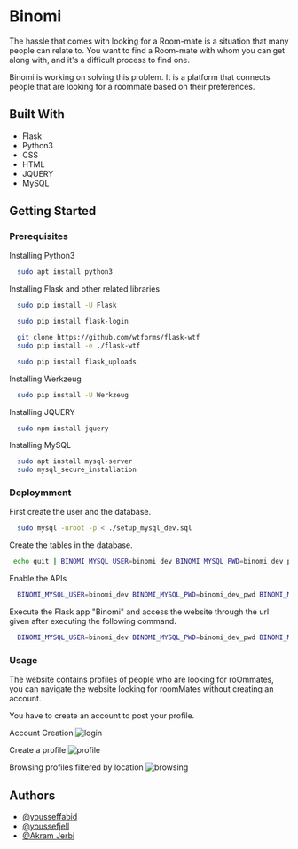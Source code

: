 # Binomi

The hassle that comes with looking for a Room-mate is a situation that many people can relate to.
You want to find a Room-mate with whom you can get along with, and it's a difficult process to find one.

Binomi is working on solving this problem. It is a platform that connects people that are looking for a roommate based on their preferences.



## Built With
- Flask
- Python3
- CSS
- HTML
- JQUERY
- MySQL
## Getting Started
### Prerequisites
Installing Python3
```bash
  sudo apt install python3
```
Installing Flask and other related libraries 
```bash
  sudo pip install -U Flask

  sudo pip install flask-login

  git clone https://github.com/wtforms/flask-wtf
  sudo pip install -e ./flask-wtf

  sudo pip install flask_uploads

```

Installing Werkzeug
```bash
  sudo pip install -U Werkzeug
```
Installing JQUERY
```bash
  sudo npm install jquery
```
Installing MySQL
```bash
  sudo apt install mysql-server
  sudo mysql_secure_installation
```

### Deploymment
First create the user and the database.
```bash
  sudo mysql -uroot -p < ./setup_mysql_dev.sql
```
Create the tables in the database.
```bash
 echo quit | BINOMI_MYSQL_USER=binomi_dev BINOMI_MYSQL_PWD=binomi_dev_pwd BINOMI_MYSQL_HOST=localhost BINOMI_MYSQL_DB=binomi_dev_db BINOMI_TYPE_STORAGE=db ./console.py
```
Enable the APIs
```bash
  BINOMI_MYSQL_USER=binomi_dev BINOMI_MYSQL_PWD=binomi_dev_pwd BINOMI_MYSQL_HOST=localhost BINOMI_MYSQL_DB=binomi_dev_db BINOMI_TYPE_STORAGE=db python3 -m api.v1.app
```
Execute the Flask app "Binomi" and access the website through the url given after executing the following command.
```bash
  BINOMI_MYSQL_USER=binomi_dev BINOMI_MYSQL_PWD=binomi_dev_pwd BINOMI_MYSQL_HOST=localhost BINOMI_MYSQL_DB=binomi_dev_db BINOMI_TYPE_STORAGE=db python3 -m web_dynamic.binomi
```

### Usage

The website contains profiles of people who are looking for roOmmates, you can navigate the website looking for roomMates without creating an account.

You have to create an account to post your profile.

Account Creation
![login](https://i.imgur.com/FchvvDq.png)

Create a profile
![profile](https://i.imgur.com/4Lqgeoq.png)

Browsing profiles filtered by location
![browsing](https://i.imgur.com/PQEiqfp.png)



## Authors

- [@yousseffabid](https://github.com/yousseffabid)
- [@youssefjell](https://github.com/YoussefJell)
- [@Akram Jerbi](https://github.com/Aleph235)
